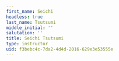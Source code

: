 ```yaml
---
first_name: Seichi
headless: true
last_name: Tsutsumi
middle_initial: ''
salutation: ''
title: Seichi Tsutsumi
type: instructor
uid: f3bebc4c-7da2-4d4d-2016-629e3e53555e
---
```

